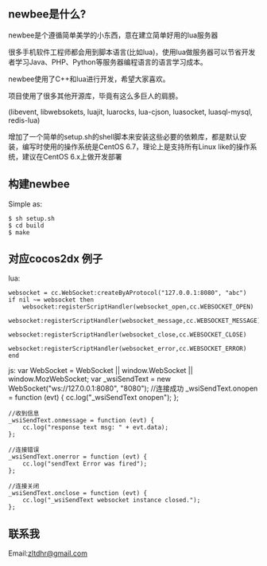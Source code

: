 newbee是什么?
--------------
newbee是个遵循简单美学的小东西，意在建立简单好用的lua服务器

很多手机软件工程师都会用到脚本语言(比如lua)，使用lua做服务器可以节省开发者学习Java、PHP、Python等服务器编程语言的语言学习成本。

newbee使用了C++和lua进行开发，希望大家喜欢。

项目使用了很多其他开源库，毕竟有这么多巨人的肩膀。

(libevent, libwebsokets, luajit, luarocks, lua-cjson, luasocket, luasql-mysql, redis-lua)

增加了一个简单的setup.sh的shell脚本来安装这些必要的依赖库，都是默认安装，编写时使用的操作系统是CentOS 6.7，理论上是支持所有Linux like的操作系统，建议在CentOS 6.x上做开发部署

构建newbee
--------------
Simple as:

    $ sh setup.sh
    $ cd build
    $ make

对应cocos2dx 例子
--------------
lua:

    websocket = cc.WebSocket:createByAProtocol("127.0.0.1:8080", "abc")
    if nil ~= websocket then
        websocket:registerScriptHandler(websocket_open,cc.WEBSOCKET_OPEN)
        websocket:registerScriptHandler(websocket_message,cc.WEBSOCKET_MESSAGE)
        websocket:registerScriptHandler(websocket_close,cc.WEBSOCKET_CLOSE)
        websocket:registerScriptHandler(websocket_error,cc.WEBSOCKET_ERROR)
    end
 
 
js:
    var WebSocket = WebSocket || window.WebSocket || window.MozWebSocket;
    var _wsiSendText = new WebSocket("ws://127.0.0.1:8080", "8080");
    //连接成功
    _wsiSendText.onopen = function (evt) {
        cc.log("_wsiSendText onopen");
    };
    
    //收到信息
    _wsiSendText.onmessage = function (evt) {
        cc.log("response text msg: " + evt.data);
    };

    //连接错误
    _wsiSendText.onerror = function (evt) {
        cc.log("sendText Error was fired");
    };

    //连接关闭
    _wsiSendText.onclose = function (evt) {
        cc.log("_wsiSendText websocket instance closed.");
    };



联系我
--------------
Email:zltdhr@gmail.com
